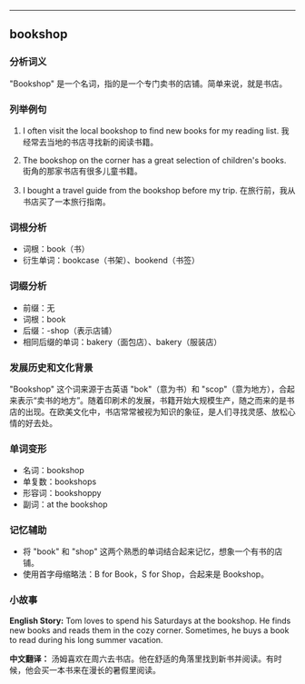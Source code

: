 
---------------
## bookshop
### 分析词义
"Bookshop" 是一个名词，指的是一个专门卖书的店铺。简单来说，就是书店。

### 列举例句
1. I often visit the local bookshop to find new books for my reading list.
   我经常去当地的书店寻找新的阅读书籍。
   
2. The bookshop on the corner has a great selection of children's books.
   街角的那家书店有很多儿童书籍。

3. I bought a travel guide from the bookshop before my trip.
   在旅行前，我从书店买了一本旅行指南。

### 词根分析
- 词根：book（书）
- 衍生单词：bookcase（书架）、bookend（书签）

### 词缀分析
- 前缀：无
- 词根：book
- 后缀：-shop（表示店铺）
- 相同后缀的单词：bakery（面包店）、bakery（服装店）

### 发展历史和文化背景
"Bookshop" 这个词来源于古英语 "bok"（意为书）和 "scop"（意为地方），合起来表示“卖书的地方”。随着印刷术的发展，书籍开始大规模生产，随之而来的是书店的出现。在欧美文化中，书店常常被视为知识的象征，是人们寻找灵感、放松心情的好去处。

### 单词变形
- 名词：bookshop
- 单复数：bookshops
- 形容词：bookshoppy
- 副词：at the bookshop

### 记忆辅助
- 将 "book" 和 "shop" 这两个熟悉的单词结合起来记忆，想象一个有书的店铺。
- 使用首字母缩略法：B for Book，S for Shop，合起来是 Bookshop。

### 小故事
**English Story:**
Tom loves to spend his Saturdays at the bookshop. He finds new books and reads them in the cozy corner. Sometimes, he buys a book to read during his long summer vacation.

**中文翻译：**
汤姆喜欢在周六去书店。他在舒适的角落里找到新书并阅读。有时候，他会买一本书来在漫长的暑假里阅读。

